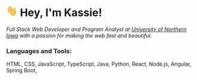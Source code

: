 <!-- @format -->
<h1>
<img src="assets/wave.gif" width="30px" height="30px"> 
Hey, I'm Kassie!
</h1>

_Full Stack Web Developer and Program Analyst at [University of Northern Iowa](https://www.uni.edu) with a passion for making the web fast and beautiful._

<h3>Languages and Tools:</h3>
HTML, CSS, JavaScript, TypeScript, Java, Python, React, Node.js, Angular, Spring Boot,
